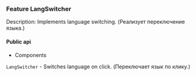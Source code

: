 ### Feature LangSwitcher

Description: Implements language switching. (Реализует переключение языка.)

#### Public api

- Components

`LangSwitcher` - Switches language on click. (Переключает язык по клику.)
